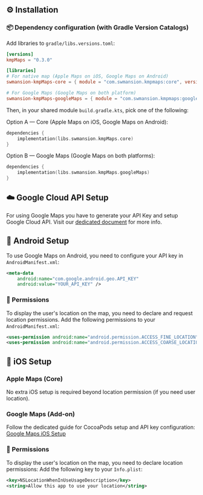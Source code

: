## ⚙️ Installation

### 📦 Dependency configuration (with Gradle Version Catalogs)

Add libraries to `gradle/libs.versions.toml`:

```toml
[versions]
kmpMaps = "0.3.0"

[libraries]
# For native map (Apple Maps on iOS, Google Maps on Android)
swmansion-kmpMaps-core = { module = "com.swmansion.kmpmaps:core", version.ref = "kmpMaps" }

# For Google Maps (Google Maps on both platform)
swmansion-kmpMaps-googleMaps = { module = "com.swmansion.kmpmaps:google-maps", version.ref = "kmpMaps" }
```

Then, in your shared module `build.gradle.kts`, pick one of the following:

Option A — Core (Apple Maps on iOS, Google Maps on Android):

```kotlin
dependencies {
    implementation(libs.swmansion.kmpMaps.core)
}
```

Option B — Google Maps (Google Maps on both platforms):

```kotlin
dependencies {
    implementation(libs.swmansion.kmpMaps.googleMaps)
}
```

## ☁️ Google Cloud API Setup

For using Google Maps you have to generate your API Key and setup Google Cloud API.
Visit our [dedicated document](https://github.com/software-mansion/kmp-maps/blob/main/docs/GOOGLE_CLOUD_API_SETUP.md) for more info.

## 🤖 Android Setup

To use Google Maps on Android, you need to configure your API key in `AndroidManifest.xml`:

```xml
<meta-data
    android:name="com.google.android.geo.API_KEY"
    android:value="YOUR_API_KEY" />
```

### 🔐 Permissions

To display the user's location on the map, you need to declare and request location permissions.
Add the following permissions to your `AndroidManifest.xml`:

```xml
<uses-permission android:name="android.permission.ACCESS_FINE_LOCATION" />
<uses-permission android:name="android.permission.ACCESS_COARSE_LOCATION" />
```

## 🍎 iOS Setup

### Apple Maps (Core)

No extra iOS setup is required beyond location permission (if you need user location).

### Google Maps (Add-on)

Follow the dedicated guide for CocoaPods setup and API key configuration: [Google Maps iOS Setup](https://github.com/software-mansion/kmp-maps/blob/main/docs/GOOGLE_MAPS_IOS_SETUP.md)

### 🔐 Permissions

To display the user's location on the map, you need to declare location permissions:
Add the following key to your `Info.plist`:

```xml
<key>NSLocationWhenInUseUsageDescription</key>
<string>Allow this app to use your location</string>
```
